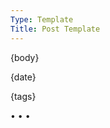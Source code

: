 ```yaml
---
Type: Template
Title: Post Template
---
```


<!-- Post Template -->
<!-- configuration/post-template.md -->
<article>

{body}

<div class="post-meta">

<aside class="landing-post-info">
<p><i class="fa-solid fa-clock"></i><span>{date}</span></p>
</aside>

</div>

<aside class="post-tags">
<p>{tags}</p>
</aside>

</article>

<span class="divider">&bull; &bull; &bull;</span>
